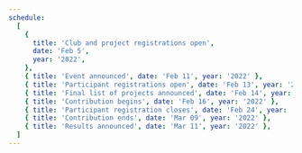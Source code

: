 ```yaml
---
schedule:
  [
    {
      title: 'Club and project registrations open',
      date: 'Feb 5',
      year: '2022',
    },
    { title: 'Event announced', date: 'Feb 11', year: '2022' },
    { title: 'Participant registrations open', date: 'Feb 13', year: '2022' },
    { title: 'Final list of projects announced', date: 'Feb 14', year: '2022' },
    { title: 'Contribution begins', date: 'Feb 16', year: '2022' },
    { title: 'Participant registration closes', date: 'Feb 24', year: '2022' },
    { title: 'Contribution ends', date: 'Mar 09', year: '2022' },
    { title: 'Results announced', date: 'Mar 11', year: '2022' },
  ]
---
```

